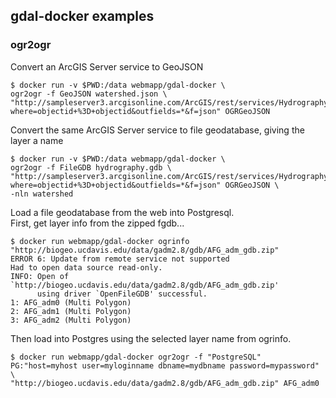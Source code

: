 ## gdal-docker examples

### ogr2ogr
Convert an ArcGIS Server service to GeoJSON
```
$ docker run -v $PWD:/data webmapp/gdal-docker \
ogr2ogr -f GeoJSON watershed.json \
"http://sampleserver3.arcgisonline.com/ArcGIS/rest/services/Hydrography/Watershed173811/FeatureServer/0/query?where=objectid+%3D+objectid&outfields=*&f=json" OGRGeoJSON
```

Convert the same ArcGIS Server service to file geodatabase, giving the layer a name
```
$ docker run -v $PWD:/data webmapp/gdal-docker \
ogr2ogr -f FileGDB hydrography.gdb \
"http://sampleserver3.arcgisonline.com/ArcGIS/rest/services/Hydrography/Watershed173811/FeatureServer/0/query?where=objectid+%3D+objectid&outfields=*&f=json" OGRGeoJSON \
-nln watershed
```

Load a file geodatabase from the web into Postgresql.  
First, get layer info from the zipped fgdb...
```
$ docker run webmapp/gdal-docker ogrinfo "http://biogeo.ucdavis.edu/data/gadm2.8/gdb/AFG_adm_gdb.zip"
ERROR 6: Update from remote service not supported
Had to open data source read-only.
INFO: Open of `http://biogeo.ucdavis.edu/data/gadm2.8/gdb/AFG_adm_gdb.zip'
      using driver `OpenFileGDB' successful.
1: AFG_adm0 (Multi Polygon)
2: AFG_adm1 (Multi Polygon)
3: AFG_adm2 (Multi Polygon)
```
Then load into Postgres using the selected layer name from ogrinfo.
```
$ docker run webmapp/gdal-docker ogr2ogr -f "PostgreSQL" PG:"host=myhost user=myloginname dbname=mydbname password=mypassword" \
"http://biogeo.ucdavis.edu/data/gadm2.8/gdb/AFG_adm_gdb.zip" AFG_adm0
```
